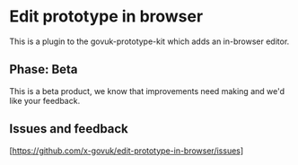 Edit prototype in browser
===

This is a plugin to the govuk-prototype-kit which adds an in-browser editor.

Phase: Beta
---

This is a beta product, we know that improvements need making and we'd like your feedback.

Issues and feedback
---

[https://github.com/x-govuk/edit-prototype-in-browser/issues]

